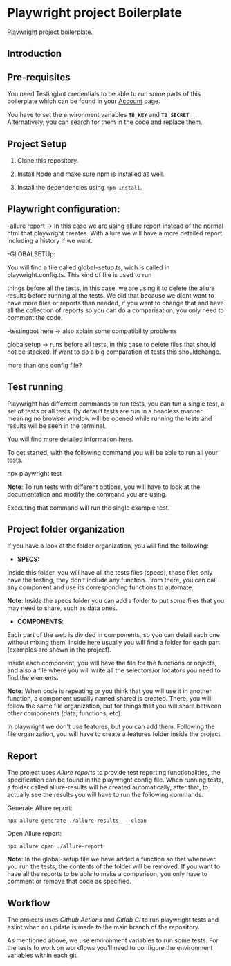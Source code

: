 # Playwright project Boilerplate

  

[Playwright](https://playwright.dev/docs/intro) project boilerplate.

  

## Introduction

  
  
  

## Pre-requisites

  

You need Testingbot credentials to be able tu run some parts of this boilerplate which can be found in your [Account](https://testingbot.com/members/user/edit) page.

  

You have to set the environment variables **`TB_KEY`** and **`TB_SECRET`**. Alternatively, you can search for them in the code and replace them.

  

## Project Setup

  

1. Clone this repository.

  

2. Install [Node](https://nodejs.org/en/) and make sure npm is installed as well.

  

3. Install the dependencies using `npm install`.

  

## Playwright configuration:

  

-allure report -> In this case we are using allure report instead of the normal html that playwright creates. With allure we will have a more detailed report including a history if we want.

  

-GLOBALSETUp:

  

You will find a file called global-setup.ts, wich is called in playwright.config.ts. This kind of file is used to run

things before all the tests, in this case, we are using it to delete the allure results before running al the tests. We did that because we didnt want to have more files or reports than needed, if you want to change that and have all the collection of reports so you can do a comparisation, you only need to comment the code.

  
  
  

-testingbot here -> also xplain some compatibility problems

globalsetup -> runs before all tests, in this case to delete files that should not be stacked. If want to do a big comparation of tests this shouldchange.

  
  

more than one config file?

  

## Test running

  

  

Playwright has differrent commands to run tests, you can tun a single test, a set of tests or all tests. By default tests are run in a headless manner meaning no browser window will be opened while running the tests and results will be seen in the terminal.

  
  

You will find more detailed information [here](https://playwright.dev/docs/running-tests).

  
  

To get started, with the following command you will be able to run all your tests.

  

npx playwright test

  

  

**Note**: To run tests with different options, you will have to look at the documentation and modify the command you are using.

  

  

Executing that command will run the single example test.

  

  

## Project folder organization

  

  

If you have a look at the folder organization, you will find the following:

  
  

-  **SPECS:**

  

Inside this folder, you will have all the tests files (specs), those files only have the testing, they don't include any function. From there, you can call any component and use its corresponding functions to automate.

  

**Note**: Inside the specs folder you can add a folder to put some files that you may need to share, such as data ones.

  

-  **COMPONENTS**:

  

Each part of the web is divided in components, so you can detail each one without mixing them. Inside here usually you will find a folder for each part (examples are shown in the project).

  

Inside each component, you will have the file for the functions or objects, and also a file where you will write all the selectors/or locators you need to find the elements.

  

**Note**: When code is repeating or you think that you will use it in another function, a component usually named shared is created. There, you will follow the same file organization, but for things that you will share between other components (data, functions, etc).

  

In playwright we don't use features, but you can add them. Following the file organization, you will have to create a features folder inside the project.

  

## Report

  

The project uses *Allure reports* to provide test reporting functionalities, the specification can be found in the playwright config file. When running tests, a folder called allure-results will be created automatically, after that, to actually see the results you will have to run the following commands.

   Generate Allure report:
				   
	npx allure generate ./allure-results  --clean

Open Allure report:

	npx allure open ./allure-report

**Note**: In the global-setup file we have added a function so that whenever you run the tests, the contents of the folder will be removed. If you want to have all the reports to be able to make a comparison, you only have to comment or remove that code as specified.

## Workflow

  

The projects uses *Github Actions* and *Gitlab CI* to run playwright tests and eslint when an update is made to the main branch of the repository.

As mentioned above,  we use environment variables to run some tests. For the tests to work on workflows you'll need to configure the environment variables within each git.
